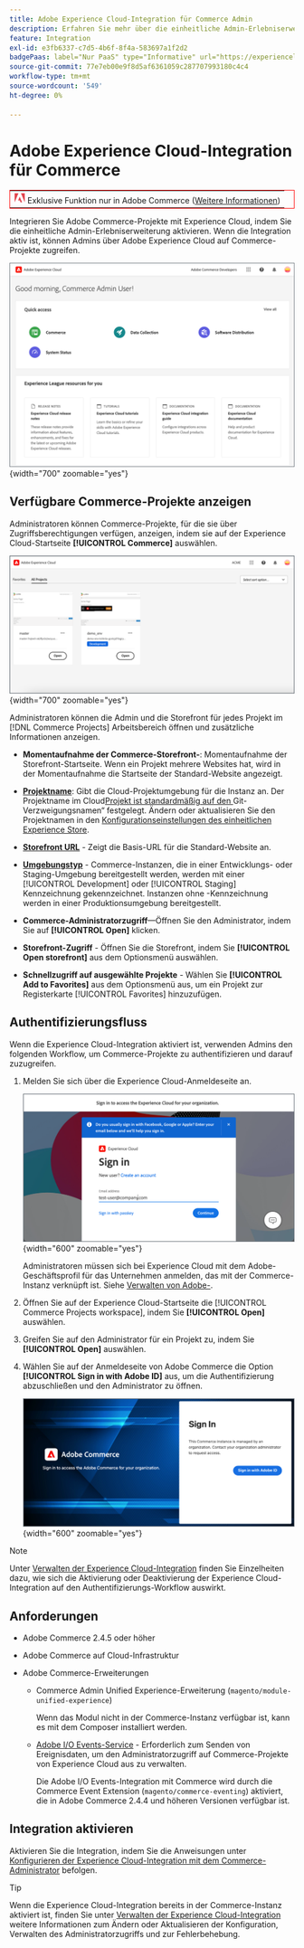 ```yaml
---
title: Adobe Experience Cloud-Integration für Commerce Admin
description: Erfahren Sie mehr über die einheitliche Admin-Erlebniserweiterung , mit der Commerce mit Experience Cloud integriert wird, damit Kunden über die Experience Cloud-Startseite auf Commerce-Projekte zugreifen können.
feature: Integration
exl-id: e3fb6337-c7d5-4b6f-8f4a-583697a1f2d2
badgePaas: label="Nur PaaS" type="Informative" url="https://experienceleague.adobe.com/en/docs/commerce/user-guides/product-solutions" tooltip="Gilt nur für Adobe Commerce in Cloud-Projekten (von Adobe verwaltete PaaS-Infrastruktur) und lokale Projekte."
source-git-commit: 77e7eb00e9f8d5af6361059c287707993180c4c4
workflow-type: tm+mt
source-wordcount: '549'
ht-degree: 0%

---
```


# Adobe Experience Cloud-Integration für Commerce

<table style="border:1px solid red">
<tr><td><img alt="Adobe Commerce-Funktion" src="../assets/adobe-logo.svg" width="20" height="20" /> Exklusive Funktion nur in Adobe Commerce (<a href="https://experienceleague.adobe.com/docs/commerce-admin/user-guides/home.html#product-editions">Weitere Informationen</a>)</td></tr>
</table>

Integrieren Sie Adobe Commerce-Projekte mit Experience Cloud, indem Sie die einheitliche Admin-Erlebniserweiterung aktivieren. Wenn die Integration aktiv ist, können Admins über Adobe Experience Cloud auf Commerce-Projekte zugreifen.

![Zugriff auf Commerce über die Experience Cloud-Startseite](./assets/admin-uex-home-page.png){width="700" zoomable="yes"}

## Verfügbare Commerce-Projekte anzeigen

Administratoren können Commerce-Projekte, für die sie über Zugriffsberechtigungen verfügen, anzeigen, indem sie auf der Experience Cloud-Startseite **[!UICONTROL Commerce]** auswählen.

![Arbeitsbereich &quot;Commerce-Projekte“ in Experience Cloud](./assets/admin-uex-commerce-projects-home.png){width="700" zoomable="yes"}

Administratoren können die Admin und die Storefront für jedes Projekt im [!DNL Commerce Projects] Arbeitsbereich öffnen und zusätzliche Informationen anzeigen.

- **Momentaufnahme der Commerce-Storefront-**: Momentaufnahme der Storefront-Startseite. Wenn ein Projekt mehrere Websites hat, wird in der Momentaufnahme die Startseite der Standard-Website angezeigt.

- **[Projektname](https://experienceleague.adobe.com/docs/commerce-cloud-service/user-guide/architecture/pro-develop-deploy-workflow.html)**: Gibt die Cloud-Projektumgebung für die Instanz an. Der Projektname im Cloud[Projekt ist standardmäßig auf den ](https://experienceleague.adobe.com/docs/commerce-cloud-service/user-guide/project/console-branches.html)Git-Verzweigungsnamen“ festgelegt. Ändern oder aktualisieren Sie den Projektnamen in den [Konfigurationseinstellungen des einheitlichen Experience Store](admin-unified-experience-integration-manage.md#manage-the-integration-from-the-admin).

- **[Storefront URL](../stores-purchase/store-urls.md)** - Zeigt die Basis-URL für die Standard-Website an.

- **[Umgebungstyp](https://experienceleague.adobe.com/docs/commerce-cloud-service/user-guide/architecture/pro-develop-deploy-workflow.html)** - Commerce-Instanzen, die in einer Entwicklungs- oder Staging-Umgebung bereitgestellt werden, werden mit einer [!UICONTROL Development] oder [!UICONTROL Staging] Kennzeichnung gekennzeichnet. Instanzen ohne -Kennzeichnung werden in einer Produktionsumgebung bereitgestellt.

- **Commerce-Administratorzugriff**—Öffnen Sie den Administrator, indem Sie auf **[!UICONTROL Open]** klicken.

- **Storefront-Zugriff** - Öffnen Sie die Storefront, indem Sie **[!UICONTROL Open storefront]** aus dem Optionsmenü auswählen.

- **Schnellzugriff auf ausgewählte Projekte** - Wählen Sie **[!UICONTROL Add to Favorites]** aus dem Optionsmenü aus, um ein Projekt zur Registerkarte [!UICONTROL Favorites] hinzuzufügen.

## Authentifizierungsfluss

Wenn die Experience Cloud-Integration aktiviert ist, verwenden Admins den folgenden Workflow, um Commerce-Projekte zu authentifizieren und darauf zuzugreifen.

1. Melden Sie sich über die Experience Cloud-Anmeldeseite an.

   ![Experience Cloud-Anmeldeseite](./assets/admin-uex-experience-cloud-login.png){width="600" zoomable="yes"}

   Administratoren müssen sich bei Experience Cloud mit dem Adobe-Geschäftsprofil für das Unternehmen anmelden, das mit der Commerce-Instanz verknüpft ist. Siehe [Verwalten von Adobe-](https://helpx.adobe.com/enterprise/using/manage-adobe-profiles.html).

1. Öffnen Sie auf der Experience Cloud-Startseite die [!UICONTROL Commerce Projects workspace], indem Sie **[!UICONTROL Open]** auswählen.

1. Greifen Sie auf den Administrator für ein Projekt zu, indem Sie **[!UICONTROL Open]** auswählen.

1. Wählen Sie auf der Anmeldeseite von Adobe Commerce die Option **[!UICONTROL Sign in with Adobe ID]** aus, um die Authentifizierung abzuschließen und den Administrator zu öffnen.

   ![Adobe Commerce-Anmeldeseite](./assets/admin-adobeid-login.png){width="600" zoomable="yes"}

>[!NOTE]
>
>Unter [Verwalten der Experience Cloud-Integration](admin-unified-experience-integration-manage.md) finden Sie Einzelheiten dazu, wie sich die Aktivierung oder Deaktivierung der Experience Cloud-Integration auf den Authentifizierungs-Workflow auswirkt.

## Anforderungen

- Adobe Commerce 2.4.5 oder höher
- Adobe Commerce auf Cloud-Infrastruktur
- Adobe Commerce-Erweiterungen

   - Commerce Admin Unified Experience-Erweiterung (`magento/module-unified-experience`)

     Wenn das Modul nicht in der Commerce-Instanz verfügbar ist, kann es mit dem Composer installiert werden.

   - [Adobe I/O Events-Service](https://developer.adobe.com/commerce/extensibility/events/) - Erforderlich zum Senden von Ereignisdaten, um den Administratorzugriff auf Commerce-Projekte von Experience Cloud aus zu verwalten.

     Die Adobe I/O Events-Integration mit Commerce wird durch die Commerce Event Extension (`magento/commerce-eventing`) aktiviert, die in Adobe Commerce 2.4.4 und höheren Versionen verfügbar ist.

## Integration aktivieren

Aktivieren Sie die Integration, indem Sie die Anweisungen unter [Konfigurieren der Experience Cloud-Integration mit dem Commerce-Administrator](admin-unified-experience-integration-configure.md) befolgen.

>[!TIP]
>
>Wenn die Experience Cloud-Integration bereits in der Commerce-Instanz aktiviert ist, finden Sie unter [Verwalten der Experience Cloud-Integration](admin-unified-experience-integration-manage.md) weitere Informationen zum Ändern oder Aktualisieren der Konfiguration, Verwalten des Administratorzugriffs und zur Fehlerbehebung.
